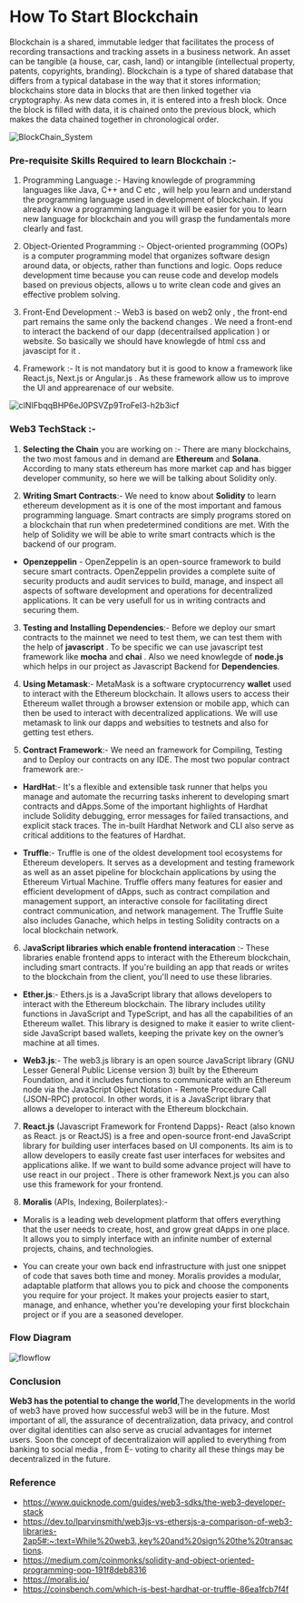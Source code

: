 # How To Start Blockchain

Blockchain is a shared, immutable ledger that facilitates the process of recording transactions and tracking assets in a business network. An asset can be tangible (a house, car, cash, land) or intangible (intellectual property, patents, copyrights, branding). Blockchain is a type of shared database that differs from a typical database in the way that it stores information; blockchains store data in blocks that are then linked together via cryptography. As new data comes in, it is entered into a fresh block. Once the block is filled with data, it is chained onto the previous block, which makes the data chained together in chronological order.



![BlockChain_System](https://user-images.githubusercontent.com/95535448/189102134-4b8ed715-9773-46ed-8e59-b232832e432f.jpg)

### Pre-requisite Skills Required to learn Blockchain :-

1) Programming Language :- Having knowlegde of programming languages like Java, C++ and C  etc , will help you learn and understand the programming language used in development of blockchain. If you already know a programming language it will be easier for you to learn new language for blockchain and you will grasp the fundamentals more clearly and fast.

2) Object-Oriented Programming :- Object-oriented programming (OOPs) is a computer programming model that organizes software design around data, or objects, rather than functions and logic. Oops reduce development time because you can reuse code and develop models based on previous objects, allows u to write clean code and gives an effective problem solving.

3) Front-End Development :- Web3 is based on web2 only , the front-end part remains the same only the backend changes . We need a front-end to interact the backend of our dapp (decentrailsed application ) or website. So basically we should have knowlegde of html css and javascipt for it .

4) Framework :- It is not mandatory but it is good to know a framework like React.js, Next.js or Angular.js . As these framework allow us to improve the UI and apprearenace of our website. 


![cINIFbqqBHP6eJ0PSVZp9TroFeI3-h2b3icf](https://user-images.githubusercontent.com/95535448/189276256-ff2c50e8-5ae5-49a7-93b8-ae619c366d4d.png)




### Web3 TechStack :-

1) **Selecting the Chain** you are working on :- There are many blockchains, the two most famous and in demand are **Ethereum** and **Solana**. According to many stats
ethereum has more market cap and has bigger developer community, so here we will be talking about Solidity only.

2) **Writing Smart Contracts**:- We need to know about **Solidity** to learn ethereum development as it is one of the most important and famous programming language. Smart contracts are simply programs stored on a blockchain that run when predetermined conditions are met. With the help of Solidity we will be able to write smart contracts which is the backend of our program.

- **Openzeppelin** - OpenZeppelin is an open-source framework to build secure smart contracts. OpenZeppelin provides a complete suite of security products and audit services to build, manage, and inspect all aspects of software development and operations for decentralized applications. It can be very usefull for us in writing contracts and securing them.

3) **Testing and Installing Dependencies**:- Before we deploy our smart contracts to the mainnet we need to test them, we can test them with the help of **javascript** . To be specific we can use javascript test framework like **mocha** and **chai** . Also we need knowlegde of **node.js** which helps in our project as Javascript Backend for **Dependencies**.

4) **Using Metamask**:- MetaMask is a software cryptocurrency **wallet** used to interact with the Ethereum blockchain. It allows users to access their Ethereum wallet through a browser extension or mobile app, which can then be used to interact with decentralized applications. We will use metamask to link our dapps and websities to testnets and also for getting test ethers.

5) **Contract Framework**:- We need an framework for Compiling, Testing and to Deploy our contracts on any IDE. The most two popular contract framework are:-

- **HardHat**:- It's a flexible and extensible task runner that helps you manage and automate the recurring tasks inherent to developing smart contracts and dApps.Some of the important highlights of Hardhat include Solidity debugging, error messages for failed transactions, and explicit stack traces. The in-built Hardhat Network and CLI also serve as critical additions to the features of Hardhat. 

- **Truffle**:- Truffle is one of the oldest development tool ecosystems for Ethereum developers. It serves as a development and testing framework as well as an asset pipeline for blockchain applications by using the Ethereum Virtual Machine. Truffle offers many features for easier and efficient development of dApps, such as contract compilation and management support, an interactive console for facilitating direct contract communication, and network management.
The Truffle Suite also includes Ganache, which helps in testing Solidity contracts on a local blockchain network.


6) J**avaScript libraries which enable frontend interacation** :- These libraries enable frontend apps to interact with the Ethereum blockchain, including smart contracts. If you're building an app that reads or writes to the blockchain from the client, you'll need to use these libraries.

- **Ether.js**:- Ethers.js is a JavaScript library that allows developers to interact with the Ethereum blockchain. The library includes utility functions in JavaScript and TypeScript, and has all the capabilities of an Ethereum wallet. This library is designed to make it easier to write client-side JavaScript based wallets, keeping the private key on the owner’s machine at all times.

- **Web3.js**:- The web3.js library is an open source JavaScript library (GNU Lesser General Public License version 3) built by the Ethereum Foundation, and it includes functions to communicate with an Ethereum node via the JavaScript Object Notation - Remote Procedure Call (JSON-RPC) protocol. In other words, it is a JavaScript library that allows a developer to interact with the Ethereum blockchain. 

7) **React.js** (Javascript Framework for Frontend Dapps)- React (also known as React. js or ReactJS) is a free and open-source front-end JavaScript library for building user interfaces based on UI components. Its aim is to allow developers to easily create fast user interfaces for websites and applications alike. If we want to build some advance project will have to use react in our project . There is other framework Next.js you can also use this framework for your frontend.



8)  **Moralis** (APIs, Indexing, Boilerplates):-
 - Moralis is a leading web development platform that offers everything that the user needs to create, host, and grow great dApps in one place. It allows you to simply interface with an infinite number of external projects, chains, and technologies.

 - You can create your own back end infrastructure with just one snippet of code that saves both time and money. Moralis provides a modular, adaptable platform that allows you to pick and choose the components you require for your project. It makes your projects easier to start, manage, and enhance, whether you're developing your first blockchain project or if you are a seasoned developer.


### Flow Diagram 


![flowflow](https://user-images.githubusercontent.com/95535448/189206401-12043244-b4eb-4d65-b363-222eb117b4d5.png)


### Conclusion 
**Web3 has the potential to change the world**,The developments in the world of web3 have proved how successful web3 will be in the future. Most important of all, the assurance of decentralization, data privacy, and control over digital identities can also serve as crucial advantages for internet users. Soon the concept of decentralizaion will applied to everything from banking to social media , from E- voting to charity all these things may be decentralized in the future. 

### Reference 
- https://www.quicknode.com/guides/web3-sdks/the-web3-developer-stack
- https://dev.to/lparvinsmith/web3js-vs-ethersjs-a-comparison-of-web3-libraries-2ap5#:~:text=While%20web3.,key%20and%20sign%20the%20transactions.
- https://medium.com/coinmonks/solidity-and-object-oriented-programming-oop-191f8deb8316
- https://moralis.io/
- https://coinsbench.com/which-is-best-hardhat-or-truffle-86ea1fcb7f4f
